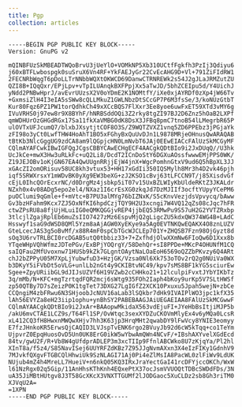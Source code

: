```yaml
---
title: Pgp
collection: articles
---
```


    -----BEGIN PGP PUBLIC KEY BLOCK-----
    Version: GnuPG v2

    mQINBFUzSkMBEADTWQoBrvU3jUeYlO+VOMkNP5Xb310UCtfFgkfh3PzIj3Qdiyu6
    j60xBTFLwbospgk0suSruX6Vn4RF+YkFAEJyGr22CvEcAHG9D+Vl+791ZiFIdRW1
    2FECNRbWqgT6pDoLLTrNNbbWQXtOKWCD69DanwCTRNREWk2s54J2gJLaJRMZutZU
    QZI8B+IQqQxr/EPjLpv+vTpILUAnqkBXFPpjXx5aTwJD/5bhZCEIpu5d/Y4UichJ
    yNdd2PNBwHprJ/avEvrUUzsX2V0oYDmE2K1NOMtfY/iXe0xjAYRDf0zXp4jW66Tv
    +GxmsiZlH4I3eIA5sSWw8cQLLMkuZ1GWLNbzDtSCcGP7P6M3fsSe/3/koNUzGtbT
    Kur80Fqz6PZ1PW1torQdhkCh49xXCcBQS7FlXxr3Ee8yoe6uwFxET59XTd3vMY6g
    IVuVRHS0j97ew8r9X8BYhF/hNRBSddOQi3Z2rky8tgZI97BJ2D6Znz5hOaB2LXPf
    qmWDHUrOzGHGdRGx17Sa11fkXaVMBG0dK8DsX3JFBq8pmC7tnoB54lLMegrbR65P
    ulOVTxUFJcumQ7/blxbJXsytjtCOF8O3S/Z9WQTZVXZ1vnq5ZD6PPEbz3jPGjaYk
    zFI98o3yCt0LwfTHW4HoAhT1BO5xFGhyBxQuUvDJn1L9878MRjeOHnusQwARAQAB
    tBtKb3NlcGggUG9zdCA8am9lQGpjcHN0LmNvbT6JAj0EEwEIACcFAlUzSkMCGyMF
    CQlmAYAFCwkIBwIGFQgJCgsCBBYCAwECHgECF4AACgkQDtBIo9i2JxDUqQ//U3hk
    UcJkCe+mwX3Hw3uRLkFc+uQ2Li8/DcdT2ICnDoStY6DGXuAOssfwwwEMjPPS0WK/
    Z19JEJOBv1oKjGN67EA4QwUUgnRRjjEjW4jnX+WgcPomhnGtxV9ud6Q5hBpXL3JJ
    xGAcZI2omORisuv58UC8kh3vtux53+HH17xGdIi350IQSMylh8Mr3h4D2vk46pjh
    iqf5SRWXrsxY1mWDvBK0yXg9EW3beXG+zJ2KSO1cBvj63tLFCCN9T/j85XisdvGf
    cEjL0IhcQOrEcxrNC/d0DrgMz4jsbkp5iT07v15UxBZLWIyKbUldeRKtZ3JKALdr
    NZxh0x4v08ADg5epo2el4/NXaz1I6crEsXG0zkqJd7DzMJIIf3ocftYUpyYCePM6
    puOClumi9qGmle+f+mVtc+B7PU3alMYg76bIZNxK/S5cKnvVezjdsVpvycq/bAww
    Gv3bzHFahm9Kcx7ZJ5OxNfKI6hpdCzjTQY9H2U3xcngi7W4VQ12qZs08cJqc7hFR
    ctwZPsRU8a8fjUjHLuiIG0eQMKQGGjvREP4jjbEQ53RMwPu9S57uH2G2YVTZRxbp
    3tlcjlZgajRplEb6muZsIIO7427zMz6EspvMjQ2gLigcZU5kdxQW374WG4B+LAdC
    Hsswyf1saG9dWSD8QMl5Yzm8aAjAGW0XyEKye9a5Ag0EVTNKQwEQAKX4O8znLUZV
    GteLcecJAS3g5oBvMf/x88R4mF0spCbTGcWJCLEp701Y+ZHQSB7Fzn98OjGyzt8d
    sOq3U6rvTRLBCI0rcDGAB5utQ0tbbiz33+7+ZxfhdjOlwXXmNw6FIoQw6D1Xxx8b
    YTqeWHpVQhWfmzJDTePGv/ExBPjYOQrgY/58DehQr+sI8PPDe+MKcP4OHUNfM1CQ
    saIQFau2MfUvoxnw71HUSb9kZk7GLgntOAytNaLOaEoH6569oQZZbPKvzy6Q4ARt
    chJ2bZPPyU05M7XpLjYubwfuD3+HzjGK/Vzsa0Nl6Xk753oTOv2rQ2g0NUiVa0WX
    b3DKyY5iFVbDt5oVLG+unlLb2nGt4y9CKIBtvNC49/kpv7sMS8BF1kYG5sciurEw
    Sgee+ZpyURiibGL9dJIJsUZVf6H19VZwb2cCHHko21+12lculpiFvxtJYbYIKbTz
    3q/mMb/N+KFC+mgTzrtqdFQR2mcj6sWtg935FOh2Iaph4bKoy9urKp5V7SLtHWSf
    zp50QTBy7D7sZeizP0K1tgTet73DXG27LgIGfZ2XCK10Pxuxu5Jpah5wejN+zbCe
    CCQngiM4zbFRwu6N3SHjoobJcNUV16aLab3lSQkbr7dHk9IVAIPlWO3jpc1kfX35
    lAh56EVYZa8eH23iip1ophu+ynBhSY2PABEBAAGJAiUEGAEIAA8FAlUzSkMCGwwF
    CQlmAYAACgkQDtBIo9i2JxAr+BAAopwMkidaX563vdEjuFI+JYeHbBsItjiMJP5b
    /akU6mvCTAE1LCZ9s/T64Fl1SP/OvWtqc3sexXYDZuCKOVmMlyEx4v6yMQa0LcsR
    xL412CQ3fH8HwxnMWQwXHjv7hh3K63jp3HrqMHt2qwabDY9lFwVcy8YNIE3eomyy
    E7fzJHnkoKR5ErwsQjCAQID3LVJspTvENK6rgo2BVuyJb92d6cW5kTqq+co1TeYm
    UjpvrZ0EpqHuosOvD5Un0UK8ErG0ikW5wYbwAmQWn4NCvF/+IBshAXYvelXGdEcd
    84tv/gwU2F/R+Vb8W4gUfdprADLEP3m3xcTIIp9FfnlABCWko8U7zKjqYa/Pl2hl
    XInT8a/f5z4/S85NavISej6UUYRFZdKBz7Z95JJgNvmAXxn3X4eIzFIKy1GdnhV9
    7MJvkfQXgvFTGBCQlHhwiUk9SzNLAGI71Aj0Pi4eZlMsIA8PacWL0zlFiWv9LdUK
    NUjub4mZ4h4MreLL7HueiV+n6nkQ05KQ3IRxJraYectGaI41rcDFYjccOKCh/WxW
    l61NzRgx02q5Gip/11AnHhsKThKnh4EQxePtX37ocJsmVVUOQtTDBcSWDdFDs/3N
    uA35JiMBtHUtgv8J3T58GcXKcX3VNXTTGUMf2lJODGaoc5XuCLDz2sb8Gh3riTM0
    XJVqU2A=
    =1XPN
    -----END PGP PUBLIC KEY BLOCK-----